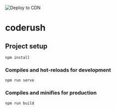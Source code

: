 ![Deploy to CDN](https://github.com/encap/coderush/workflows/deploy-to-cdn/badge.svg)

# coderush

## Project setup
```
npm install
```

### Compiles and hot-reloads for development
```
npm run serve
```

### Compiles and minifies for production
```
npm run build
```
